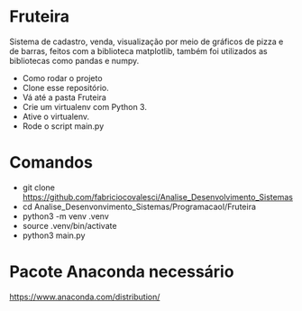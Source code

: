 # Fruteira

 Sistema de cadastro, venda, visualização por meio de gráficos de pizza e de barras, feitos com a biblioteca matplotlib, também foi utilizados as bibliotecas como pandas e numpy.
 
* Como rodar o projeto
* Clone esse repositório.
* Vá até a pasta Fruteira
* Crie um virtualenv com Python 3.
* Ative o virtualenv.
* Rode o script main.py

# Comandos
* git clone https://github.com/fabriciocovalesci/Analise_Desenvolvimento_Sistemas 
* cd Analise_Desenvonvimento_Sistemas/ProgramacaoI/Fruteira
* python3 -m venv .venv
* source .venv/bin/activate
* python3 main.py


# Pacote Anaconda necessário
https://www.anaconda.com/distribution/

